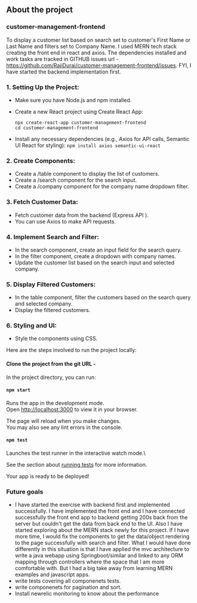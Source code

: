 ## About the project
### customer-management-frontend 
To display a customer list based on search set to customer's First Name or Last Name and filters set to Company Name. I used MERN tech stack creating the front end in react and axios. The dependencies installed and work tasks are tracked in GITHUB issues url - https://github.com/RajiDurai/customer-management-frontend/issues. FYI, I have started the backend implementation first.
### 1. Setting Up the Project:
 * Make sure you have Node.js and npm installed.
 * Create a new React project using Create React App:
    ```
    npx create-react-app customer-management-frontend 
    cd customer-management-frontend
     ```

* Install any necessary dependencies (e.g., Axios for API calls, Semantic UI React for styling):
    ``` npm install axios semantic-ui-react ```

### 2. Create Components:
  * Create a /table component to display the list of customers.
  * Create a /search component for the search input.
  * Create a /company component for the company name dropdown filter.

### 3. Fetch Customer Data:
  * Fetch customer data from the backend (Express API ).
  * You can use Axios to make API requests.
### 4. Implement Search and Filter:
  * In the search component, create an input field for the search query.
  * In the filter component, create a dropdown with company names.
  * Update the customer list based on the search input and selected company.
### 5. Display Filtered Customers:
  * In the table component, filter the customers based on the search query and selected company.
  * Display the filtered customers.
### 6. Styling and UI:
  * Style the components using CSS.

Here are the steps involved to run the project locally:
#### Clone the project from the git URL - 

In the project directory, you can run:

#### `npm start`

Runs the app in the development mode.\
Open [http://localhost:3000](http://localhost:3000) to view it in your browser.

The page will reload when you make changes.\
You may also see any lint errors in the console.

#### `npm test`

Launches the test runner in the interactive watch mode.\

See the section about [running tests](https://facebook.github.io/create-react-app/docs/running-tests) for more information.

Your app is ready to be deployed!

### Future goals
* I have started the exercise with backend first and implemented successfully. I have implemented the front end and I have connected successfully the front end app to backend getting 200s back from the server but couldn't get the data from back end to the UI. Also I have started exploring about the MERN stack newly for this project. If I have more time, I would fix the components to get the data/object rendering to the page successfully with search and filter. What I would have done differently in this situation is that I have applied the mvc architecture to write a java webapp using Springboot/similar and linked to any ORM mapping through controllers where the space that I am more comfortable with. But I had a big take away from learning MERN examples and javascript apps.
* write tests covering all componenets tests.
* write componenets for pagination and sort.
* Install newrelic monitoring to know about the performance

